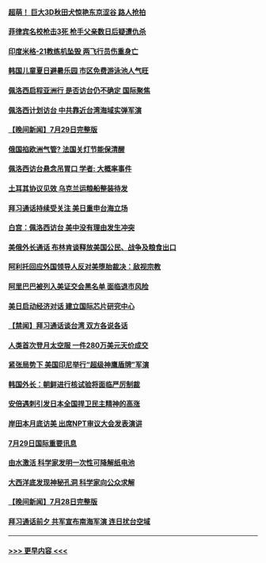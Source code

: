 #### [超萌！ 巨大3D秋田犬惊艳东京涩谷 路人抢拍](../pages/prog202/a103490740.md?t=07301851) 
#### [菲律宾名校枪击3死 枪手父亲数日后疑遭仇杀](../pages/prog202/a103490705.md?t=07301851) 
#### [印度米格-21教练机坠毁 两飞行员伤重身亡](../pages/prog202/a103490699.md?t=07301851) 
#### [韩国儿童夏日避暑乐园 市区免费游泳池人气旺](../pages/prog202/a103490631.md?t=07301851) 
#### [佩洛西启程亚洲行 是否访台仍不确定 国际聚焦](../pages/prog202/a103490621.md?t=07301851) 
#### [佩洛西计划访台 中共靠近台湾海域实弹军演](../pages/prog202/a103490619.md?t=07301851) 
#### [【晚间新闻】7月29日完整版](../pages/prog202/a103490598.md?t=07301851) 
#### [俄国掐欧洲气管? 法国关灯节能保清醒](../pages/prog202/a103490529.md?t=07301851) 
#### [佩洛西访台悬念吊胃口 学者: 大概率事件](../pages/prog202/a103490534.md?t=07301851) 
#### [土耳其协议见效 乌克兰运粮船整装待发](../pages/prog202/a103490525.md?t=07301851) 
#### [拜习通话持续受关注 美日重申台海立场](../pages/prog202/a103490520.md?t=07301851) 
#### [白宫：佩洛西访台 美中没有理由发生冲突](../pages/prog202/a103490433.md?t=07301851) 
#### [美俄外长通话 布林肯谈释放美国公民、战争及粮食出口](../pages/prog202/a103490413.md?t=07301851) 
#### [阿利托回应外国领导人反对美堕胎裁决：敌视宗教](../pages/prog202/a103490422.md?t=07301851) 
#### [阿里巴巴被列入美证交会黑名单 面临退市风险](../pages/prog202/a103490355.md?t=07301851) 
#### [美日启动经济对话 建立国际芯片研究中心](../pages/prog202/a103490275.md?t=07301851) 
#### [【禁闻】拜习通话谈台湾 双方各说各话](../pages/prog202/a103490237.md?t=07301851) 
#### [人类首次登月太空服 一件280万美元天价成交](../pages/prog202/a103490256.md?t=07301851) 
#### [紧张局势下 美国印尼举行“超级神鹰盾牌”军演](../pages/prog202/a103490178.md?t=07301851) 
#### [韩国外长：朝鲜进行核试验将面临严厉制裁](../pages/prog202/a103490099.md?t=07301851) 
#### [安倍遇刺引发日本全国捍卫民主精神的高涨](../pages/prog202/a103490097.md?t=07301851) 
#### [岸田本月底访美 出席NPT审议大会发表演讲](../pages/prog202/a103490138.md?t=07301851) 
#### [7月29日国际重要讯息](../pages/prog202/a103490091.md?t=07301851) 
#### [由水激活 科学家发明一次性可降解纸电池](../pages/prog202/a103490047.md?t=07301851) 
#### [大西洋底发现神秘孔洞 科学家向公众求解](../pages/prog202/a103490033.md?t=07301851) 
#### [【晚间新闻】7月28日完整版](../pages/prog202/a103489823.md?t=07301851) 
#### [拜习通话前夕 共军宣布南海军演 连日扰台空域](../pages/prog202/a103489870.md?t=07301851) 

----
#### [ >>> 更早内容 <<< ](../indexes/prog202-earlier.md)
